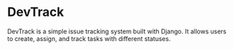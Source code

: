 # DevTrack
DevTrack is a simple issue tracking system built with Django. It allows users to create, assign, and track tasks with different statuses. 
